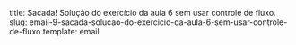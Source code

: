 title: Sacada! Solução do exercício da aula 6 sem usar controle de fluxo.
slug: email-9-sacada-solucao-do-exercicio-da-aula-6-sem-usar-controle-de-fluxo
template: email
